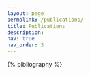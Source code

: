 ```yaml
---
layout: page
permalink: /publications/
title: Publications
description: 
nav: true
nav_order: 3
---
```


<!-- _pages/publications.md -->
<div class="publications">

{% bibliography %}

</div>
